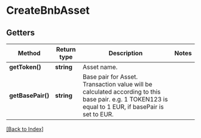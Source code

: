 # CreateBnbAsset

## Getters

Method | Return type | Description | Notes
------------ | ------------- | ------------- | -------------
**getToken()** | **string** | Asset name. |
**getBasePair()** | **string** | Base pair for Asset. Transaction value will be calculated according to this base pair. e.g. 1 TOKEN123 is equal to 1 EUR, if basePair is set to EUR. |

[[Back to Index]](../index.md)
